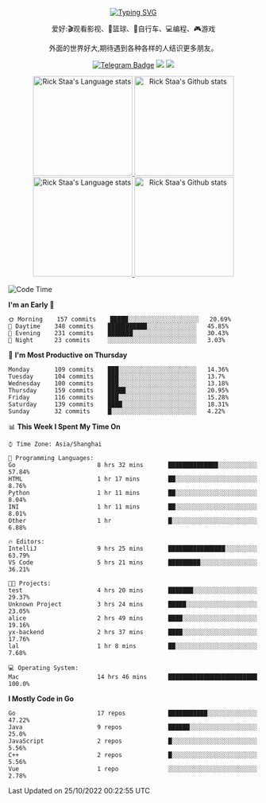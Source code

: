 <div align="center"> 

[![Typing SVG](https://readme-typing-svg.herokuapp.com?size=25&duration=2500&color=eeeeee&vCenter=true&width=200&height=40&lines=Hi+there+%F0%9F%91%8B%F0%9F%8F%BB;I'm+DanBai)](https://git.io/typing-svg)

爱好:🎬观看影视、🏀篮球、🚴自行车、💻编程、🎮游戏

外面的世界好大,期待遇到各种各样的人结识更多朋友。

[![Telegram Badge](https://img.shields.io/badge/-Telegram-blue?style=flat&logo=Telegram&logoColor=white)](https://t.me/danbai9420) 
[![](https://img.shields.io/badge/-Blog-brightgreen?style=flat&logo=Blogger&logoColor=white)](https://p00q.cn)
[![](https://img.shields.io/badge/-Email-red?style=flat&logo=Mail.Ru&logoColor=white)](mailto:danbai@88.com)
</div>

<!-- Light Mode -->
<div align="center"> 
<a href="https://github.com/anuraghazra/github-readme-stats#gh-light-mode-only">
<img height=200 src="https://github-readme-stats-git-master-rstaa-rickstaa.vercel.app/api/top-langs/?username=danbai225&layout=compact&langs_count=10&hide_border=1&role=OWNER,COLLABORATOR#gh-light-mode-only" alt="Rick Staa's Language stats" />
</a>
<a href="https://github.com/anuraghazra/github-readme-stats#gh-light-mode-only">
<img height=200 src="https://github-readme-stats-git-master-rstaa-rickstaa.vercel.app/api?username=danbai225&show_icons=true&count_private=true&line_height=28&hide_border=1&include_all_commits=true&card_width=450&role=OWNER,COLLABORATOR&exclude_repo=github-readme-stats#gh-light-mode-only" alt="Rick Staa's Github stats" />
</a>
</div>

<!-- Dark Mode -->
<div align="center"> 
<a href="https://github.com/anuraghazra/github-readme-stats#gh-dark-mode-only">
<img height=200 src="https://github-readme-stats-git-master-rstaa-rickstaa.vercel.app/api/top-langs/?username=danbai225&layout=compact&langs_count=10&hide_border=1&role=OWNER,COLLABORATOR&theme=github_dark#gh-dark-mode-only" alt="Rick Staa's Language stats" />
</a>
<a href="https://github.com/anuraghazra/github-readme-stats#gh-dark-mode-only">
<img height=200 src="https://github-readme-stats-git-master-rstaa-rickstaa.vercel.app/api?username=danbai225&show_icons=true&count_private=true&line_height=28&hide_border=1&include_all_commits=true&card_width=450&role=OWNER,COLLABORATOR&exclude_repo=github-readme-stats&theme=github_dark#gh-dark-mode-only" alt="Rick Staa's Github stats" />
</a>
</div>

<!--START_SECTION:waka-->
![Code Time](http://img.shields.io/badge/Code%20Time-108%20hrs%2019%20mins-blue)

**I'm an Early 🐤** 

```text
🌞 Morning    157 commits    █████░░░░░░░░░░░░░░░░░░░░   20.69% 
🌆 Daytime    348 commits    ███████████░░░░░░░░░░░░░░   45.85% 
🌃 Evening    231 commits    ███████░░░░░░░░░░░░░░░░░░   30.43% 
🌙 Night      23 commits     ░░░░░░░░░░░░░░░░░░░░░░░░░   3.03%

```
📅 **I'm Most Productive on Thursday** 

```text
Monday       109 commits    ███░░░░░░░░░░░░░░░░░░░░░░   14.36% 
Tuesday      104 commits    ███░░░░░░░░░░░░░░░░░░░░░░   13.7% 
Wednesday    100 commits    ███░░░░░░░░░░░░░░░░░░░░░░   13.18% 
Thursday     159 commits    █████░░░░░░░░░░░░░░░░░░░░   20.95% 
Friday       116 commits    ███░░░░░░░░░░░░░░░░░░░░░░   15.28% 
Saturday     139 commits    ████░░░░░░░░░░░░░░░░░░░░░   18.31% 
Sunday       32 commits     █░░░░░░░░░░░░░░░░░░░░░░░░   4.22%

```


📊 **This Week I Spent My Time On** 

```text
⌚︎ Time Zone: Asia/Shanghai

💬 Programming Languages: 
Go                       8 hrs 32 mins       ██████████████░░░░░░░░░░░   57.84% 
HTML                     1 hr 17 mins        ██░░░░░░░░░░░░░░░░░░░░░░░   8.76% 
Python                   1 hr 11 mins        ██░░░░░░░░░░░░░░░░░░░░░░░   8.04% 
INI                      1 hr 11 mins        ██░░░░░░░░░░░░░░░░░░░░░░░   8.01% 
Other                    1 hr                █░░░░░░░░░░░░░░░░░░░░░░░░   6.88%

🔥 Editors: 
IntelliJ                 9 hrs 25 mins       ████████████████░░░░░░░░░   63.79% 
VS Code                  5 hrs 21 mins       █████████░░░░░░░░░░░░░░░░   36.21%

🐱‍💻 Projects: 
test                     4 hrs 20 mins       ███████░░░░░░░░░░░░░░░░░░   29.37% 
Unknown Project          3 hrs 24 mins       █████░░░░░░░░░░░░░░░░░░░░   23.05% 
alice                    2 hrs 49 mins       ████░░░░░░░░░░░░░░░░░░░░░   19.16% 
yx-backend               2 hrs 37 mins       ████░░░░░░░░░░░░░░░░░░░░░   17.76% 
lal                      1 hr 8 mins         ██░░░░░░░░░░░░░░░░░░░░░░░   7.68%

💻 Operating System: 
Mac                      14 hrs 46 mins      █████████████████████████   100.0%

```

**I Mostly Code in Go** 

```text
Go                       17 repos            ███████████░░░░░░░░░░░░░░   47.22% 
Java                     9 repos             ██████░░░░░░░░░░░░░░░░░░░   25.0% 
JavaScript               2 repos             █░░░░░░░░░░░░░░░░░░░░░░░░   5.56% 
C++                      2 repos             █░░░░░░░░░░░░░░░░░░░░░░░░   5.56% 
Vue                      1 repo              ░░░░░░░░░░░░░░░░░░░░░░░░░   2.78%

```



 Last Updated on 25/10/2022 00:22:55 UTC
<!--END_SECTION:waka-->
